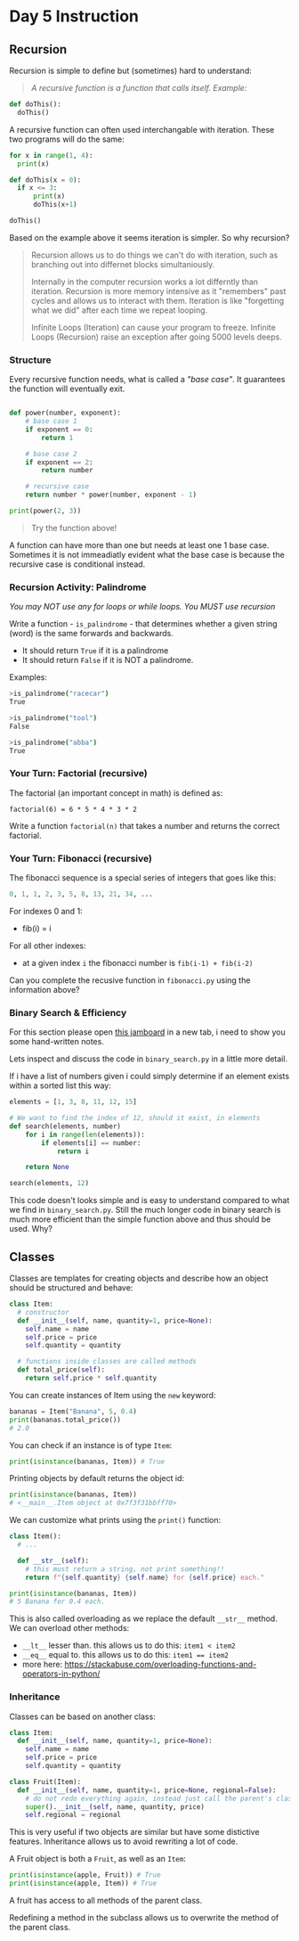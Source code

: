 # Day 5 Instruction


## Recursion

Recursion is simple to define but (sometimes) hard to understand:
> _A recursive function is a function that calls itself. Example:_
```python
def doThis():
  doThis()
```

A recursive function can often used interchangable with iteration. These two programs will do the same:
```python
for x in range(1, 4):
  print(x)
```

```python
def doThis(x = 0):
  if x <= 3:
      print(x)
      doThis(x+1)

doThis()
```
Based on the example above it seems iteration is simpler. So why recursion?
> Recursion allows us to do things we can't do with iteration, such as branching out into differnet blocks simultaniously.
>
> Internally in the computer recursion works a lot differntly than iteration. Recursion is more memory intensive as it "remembers" past cycles and allows us to interact with them. Iteration is like "forgetting what we did" after each time we repeat looping.
>
> Infinite Loops (Iteration) can cause your program to freeze.
> Infinite Loops (Recursion) raise an exception after going 5000 levels deeps.

### Structure
Every recursive function needs, what is called a _"base case"_. It guarantees the function will eventually exit.

```python

def power(number, exponent):
    # base case 1
    if exponent == 0:
        return 1

    # base case 2
    if exponent == 2:
        return number

    # recursive case
    return number * power(number, exponent - 1)

print(power(2, 3))
```
> Try the function above!

A function can have more than one but needs at least one 1 base case. Sometimes it is not immeadiatly evident what the base case is because the recursive case is conditional instead.


### Recursion Activity: Palindrome

_You may NOT use any for loops or while loops. You MUST use recursion_

Write a function - `is_palindrome` - that determines whether a given string (word) is the same forwards and backwards.

- It should return `True` if it is a palindrome
- It should return `False` if it is NOT a palindrome.

Examples:

```bash
>is_palindrome("racecar")
True
```

```bash
>is_palindrome("tool")
False
```

```bash
>is_palindrome("abba")
True
```

### Your Turn: Factorial (recursive)
The factorial (an important concept in math) is defined as:
```
factorial(6) = 6 * 5 * 4 * 3 * 2
```

Write a function `factorial(n)` that takes a number and returns the correct factorial.

### Your Turn: Fibonacci (recursive)
The fibonacci sequence is a special series of integers that goes like this:
```python
0, 1, 1, 2, 3, 5, 8, 13, 21, 34, ...
```
For indexes 0 and 1:
- fib(i) = i

For all other indexes:
- at a given index `i` the  fibonacci number is `fib(i-1) + fib(i-2)`

Can you complete the recusive function in `fibonacci.py` using the information above?

### Binary Search & Efficiency

For this section please open [this jamboard](https://jamboard.google.com/d/1Qmp2kUq3Mcx8mvZNBuGmx7rWWnOSN2GRH6VZzR14nBA/edit?usp=sharing) in a new tab, i need to show you some hand-written notes.

Lets inspect and discuss the code in `binary_search.py` in a little more detail.

If i have a list of numbers given i could simply determine if an element exists within a sorted list this way:
```python
elements = [1, 3, 8, 11, 12, 15]

# We want to find the index of 12, should it exist, in elements
def search(elements, number)
    for i in range(len(elements)):
        if elements[i] == number:
            return i

    return None

search(elements, 12)
```
This code doesn't looks simple and is easy to understand compared to what we find in `binary_search.py`. Still the much longer code in binary search is much more efficient than the simple function above and thus should be used. Why?

## Classes
Classes are templates for creating objects and describe how an object should be structured and behave:
```python
class Item:
  # constructor
  def __init__(self, name, quantity=1, price=None):
    self.name = name
    self.price = price
    self.quantity = quantity

  # functions inside classes are called methods
  def total_price(self):
    return self.price * self.quantity
```

You can create instances of Item using the `new` keyword:
```python
bananas = Item("Banana", 5, 0.4)
print(bananas.total_price())
# 2.0
```

You can check if an instance is of type `Item`:
```python
print(isinstance(bananas, Item)) # True
```

Printing objects by default returns the object id:
```python
print(isinstance(bananas, Item))
# <__main__.Item object at 0x7f3f31bbff70>
```

We can customize what prints using the `print()` function:
```python
class Item():
  # ...

  def __str__(self):
    # this must return a string, not print something!!
    return f"{self.quantity} {self.name} for {self.price} each."

print(isinstance(bananas, Item))
# 5 Banana for 0.4 each.
```
This is also called overloading as we replace the default `__str__` method. We can overload other methods:
- `__lt__` lesser than. this allows us to do this: `item1 < item2`
- `__eq__` equal to. this allows us to do this: `item1 == item2`
- more here: https://stackabuse.com/overloading-functions-and-operators-in-python/

### Inheritance
Classes can be based on another class:

```python
class Item:
  def __init__(self, name, quantity=1, price=None):
    self.name = name
    self.price = price
    self.quantity = quantity

class Fruit(Item):
  def __init__(self, name, quantity=1, price=None, regional=False):
    # do not redo everything again, instead just call the parent's class constructor
    super().__init__(self, name, quantity, price)
    self.regional = regional
```

This is very useful if two objects are similar but have some distictive features. Inheritance allows us to avoid rewriting a lot of code.

A Fruit object is both a `Fruit`, as well as an `Item`:
```python
print(isinstance(apple, Fruit)) # True
print(isinstance(apple, Item)) # True
```
A fruit has access to all methods of the parent class.

Redefining a method in the subclass allows us to overwrite the method of the parent class.
